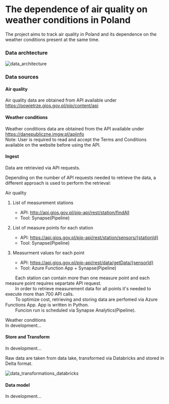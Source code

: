 # The dependence of air quality on weather conditions in Poland

The project aims to track air quality in Poland and its dependence on the weather conditions present at the same time.

### Data archtecture
![data_architecture](https://user-images.githubusercontent.com/98704847/231006425-91daa2cb-e0cf-4c3d-abc1-a920a2fcfdf8.png)

### Data sources
#### Air quality
Air quality data are obtained from API available under https://powietrze.gios.gov.pl/pjp/content/api

#### Weather conditions
Weather conditions data are obtained from the API available under https://danepubliczne.imgw.pl/apiinfo </br>
Note: User is required to read and accept the Terms and Conditions available on the website before using the API.

#### Ingest

Data are retrievied via API requests.</br>

Depending on the number of API requests needed to retrieve the data, a different approach is used to perform the retrieval:

Air quality
1) List of measurement stations
   - API: http://api.gios.gov.pl/pjp-api/rest/station/findAll
   - Tool: Synapse(Pipeline)

2) List of measure points for each station
   - API: https://api.gios.gov.pl/pjp-api/rest/station/sensors/{stationId}
   - Tool: Synapse(Pipeline)

3) Measurment values for each point
   - API: https://api.gios.gov.pl/pjp-api/rest/data/getData/{sensorId}
   - Tool: Azure Function App + Synapse(Pipeline)

&nbsp;&nbsp;&nbsp;&nbsp;&nbsp;&nbsp;&nbsp;&nbsp;Each station can contain more than one measure point and each measure point requires separtate API request.</br>
&nbsp;&nbsp;&nbsp;&nbsp;&nbsp;&nbsp;&nbsp;&nbsp;In order to retrieve measurement data for all points it's needed to execute more than 700 API calls.</br>
&nbsp;&nbsp;&nbsp;&nbsp;&nbsp;&nbsp;&nbsp;&nbsp;To optimize cost, retrieving and storing data are perfomed via Azure Functions App. App is written in Python.</br>
&nbsp;&nbsp;&nbsp;&nbsp;&nbsp;&nbsp;&nbsp;&nbsp;Funcion run is scheduled via Synapse Analytics(Pipeline).</br>


Weather conditions</br>
In development...

#### Store and Transform
In development...

Raw data are taken from data lake, transformed via Databricks and stored in Delta format.

![data_transformations_databricks](https://user-images.githubusercontent.com/98704847/232466850-a6665e00-ca6c-4a39-80f6-c29838c2cb1a.png)

#### Data model

In development...
